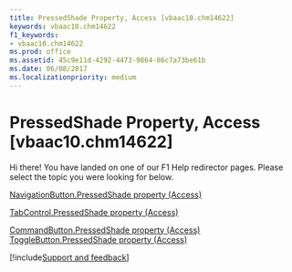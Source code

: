 ```yaml
---
title: PressedShade Property, Access [vbaac10.chm14622]
keywords: vbaac10.chm14622
f1_keywords:
- vbaac10.chm14622
ms.prod: office
ms.assetid: 45c9e11d-4292-4473-9864-86c7a73be61b
ms.date: 06/08/2017
ms.localizationpriority: medium
---
```



# PressedShade Property, Access [vbaac10.chm14622]

Hi there! You have landed on one of our F1 Help redirector pages. Please select the topic you were looking for below.

[NavigationButton.PressedShade property (Access)](https://msdn.microsoft.com/library/f595839b-cbd8-4dd3-baa1-49db6a9c58ca%28Office.15%29.aspx)

[TabControl.PressedShade property (Access)](https://msdn.microsoft.com/library/842c93bf-7350-9f12-229c-6eec383dc9d9%28Office.15%29.aspx)

[CommandButton.PressedShade property (Access)](https://msdn.microsoft.com/library/8aa77c14-e9da-d4a2-015d-f1a2c2ced859%28Office.15%29.aspx)
[ToggleButton.PressedShade property (Access)](https://msdn.microsoft.com/library/72176e9c-68bf-971c-3147-fea692240d17%28Office.15%29.aspx)

[!include[Support and feedback](~/includes/feedback-boilerplate.md)]